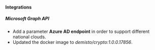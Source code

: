 
#### Integrations
##### Microsoft Graph API
- Add a parameter **Azure AD endpoint** in order to support different national clouds.
- Updated the docker image to *demisto/crypto:1.0.0.17856*.